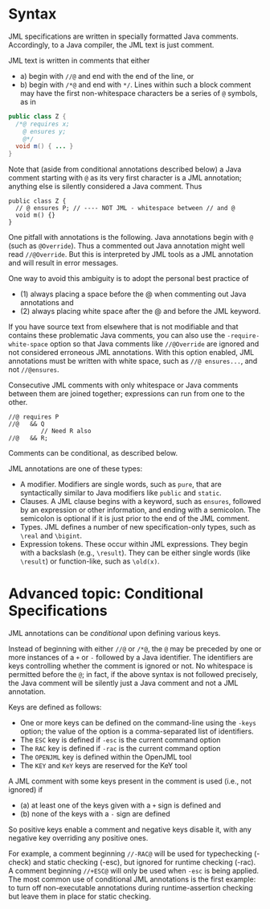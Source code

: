 # Syntax

JML specifications are written in specially formatted Java comments.
Accordingly, to a Java compiler, the JML text is just comment.

JML text is written in comments that either
* a) begin with `//@` and end with the end of the line, or
* b) begin with `/*@` and end with `*/`. Lines within such a block comment
may have the first non-whitespace characters be a series of `@` symbols,
as in
```java
public class Z {
  /*@ requires x;
    @ ensures y;
    @*/
  void m() { ... }
}
```

Note that (aside from conditional annotations described below) a
Java comment starting with `@` as its very first character is a JML annotation;
anything else is silently considered a Java comment. Thus
```
public class Z {
  // @ ensures P; // ---- NOT JML - whitespace between // and @
  void m() {}
}
```

One pitfall with annotations is the following. Java annotations 
begin with `@` (such as `@Override`). Thus a commented out Java
annotation might well read `//@Override`. But this is interpreted by
JML tools as a JML annotation and will result in error messages.

One way to avoid this ambiguity is to adopt the personal best practice
of 
* (1) always placing a space before the @ when commenting out Java annotations and
* (2) always placing white space after the @ and before the JML keyword.

If you have source text from elsewhere that is not modifiable and that contains
these problematic Java comments, you can also use the `-require-white-space`
option so that Java comments like `//@Override` are ignored and not considered 
erroneous JML annotations. With this option enabled, JML annotations must
be written with white space, such as `//@ ensures...`, 
and not `//@ensures`.

Consecutive JML comments with only whitespace or Java comments between them
are joined together; expressions can run from one to the other.
```
//@ requires P
//@   && Q
         // Need R also
//@   && R;
```

Comments can be conditional, as described below.

JML annotations are one of these types:
* A modifier. Modifiers are single words, such as `pure`, that are syntactically similar to Java modifiers like `public` and `static`.
* Clauses. A JML clause begins with a keyword, such as `ensures`, followed by
an expression or other information, and ending with a semicolon. The semicolon
is optional if it is just prior to the end of the JML comment.
* Types. JML defines a number of new specification-only types, such as `\real` and `\bigint`.
* Expression tokens. These occur within JML expressions.
They begin with a backslash (e.g., `\result`). They can be either 
single words (like `\result`) or function-like, such as `\old(x)`.

# Advanced topic: Conditional Specifications

JML annotations can be *conditional* upon defining various keys.

Instead of beginning with either `//@` or `/*@`, the `@` may be preceded by
one or more instances of a `+` or `-` followed by a Java identifier.
The identifiers are keys controlling whether the comment is ignored or not.
No whitespace is permitted before the `@`; in fact, if the above syntax
is not followed precisely, the Java comment will be silently just a Java comment and not a JML annotation.

Keys are defined as follows:
* One or more keys can be defined on the command-line using the `-keys` option;
the value of the option is a comma-separated list of identifiers.
* The `ESC` key is defined if `-esc` is the current command option
* The `RAC` key is defined if `-rac` is the current command option
* The `OPENJML` key is defined within the OpenJML tool
* The `KEY` and `KeY` keys are reserved for the KeY tool

A JML comment with some keys present in the comment is used (i.e., not ignored)
if 
* (a) at least one of the keys given with a `+` sign is defined and
* (b) none of the keys with a `-` sign are defined

So positive keys enable a comment and negative keys disable it, with any
negative key overriding any positive ones.

For example, a comment beginning `//-RAC@` will be used for typechecking (-check) and static checking (-esc), but ignored for runtime checking (-rac). A comment beginning `//+ESC@` will only be used when `-esc` is being applied.
The most common use of conditional JML annotations is the first example: to turn off 
non-executable annotations during runtime-assertion checking but leave
them in place for static checking.
